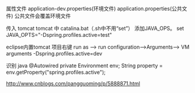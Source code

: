 
属性文件
application-dev.properties(环境文件)
application.properties(公共文件)
公共文件会覆盖环境文件
 
 
传入
tomcat
tomcat 中 catalina.bat（.sh中不用“set”） 添加JAVA_OPS。
set JAVA_OPTS="-Dspring.profiles.active=test"
 
eclipse内置tomcat
	项目右键 run as –> run configuration–>Arguments–> VM arguments
	-Dspring.profiles.active=dev
 
 
识别
	java
@Autowired private Environment env;
	String property = env.getProperty("spring.profiles.active");
 
http://www.cnblogs.com/pangguoming/p/5888871.html
 
 
 
